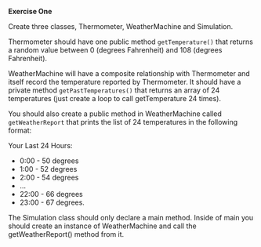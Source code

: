 **Exercise One**

Create three classes, Thermometer, WeatherMachine and Simulation.

Thermometer should have one public method `getTemperature()` that returns a random value between 0 (degrees Fahrenheit) and 108 (degrees Fahrenheit).

WeatherMachine will have a composite relationship with Thermometer and itself record the temperature reported by Thermometer. It should have a private method `getPastTemperatures()` that returns an array of 24 temperatures (just create a loop to call getTemperature 24 times).

You should also create a public method in WeatherMachine called `getWeatherReport` that prints the list of 24 temperatures in the following format:

Your Last 24 Hours:

* 0:00 - 50 degrees
* 1:00 - 52 degrees
* 2:00 - 54 degrees
* …
* 22:00 - 66 degrees
* 23:00 - 67 degrees.

The Simulation class should only declare a main method. Inside of main you should create an instance of WeatherMachine and call the getWeatherReport() method from it. 